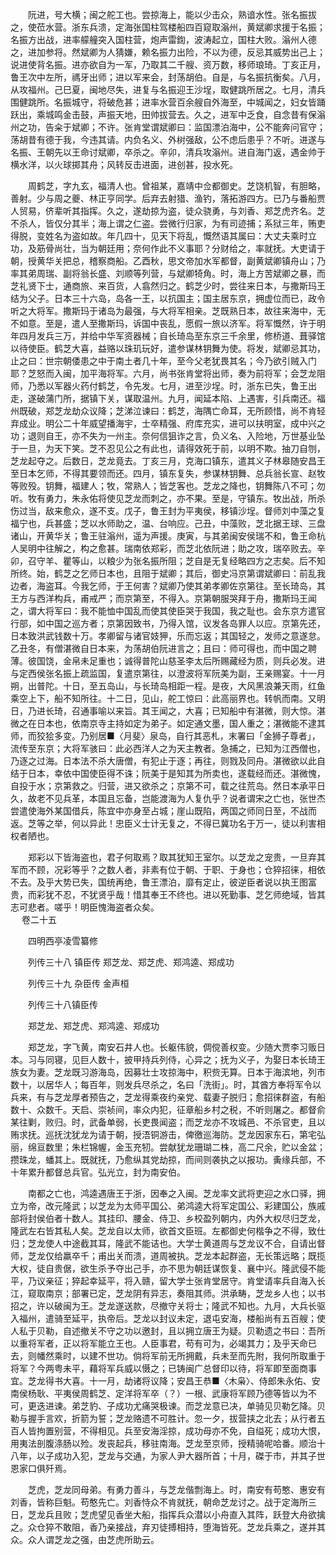 <!-- { "loadSidebar": true } -->
　　阮进，号大横；闽之舵工也。尝掠海上，能以少击众，熟谙水性。张名振拔之，使莅水营。浙东兵溃，定海张国柱驾楼船四百窥取滃州，黄斌卿求援于名振；名振方出战，进率艨艟突入国柱营，炮声雷鍧，波涛起立，国柱大败。滃州人德之，进加参将。然斌卿为人猜嫌，赖名振力出险，不以为德，反忌其威势出己上；说进使背名振。进亦欲自为一军，乃取其二千艘、资万数，移师琅琦。丁亥正月，鲁王次中左所，禡牙出师；进以军来会，封荡胡伯。自是，与名振抗衡矣。八月，从攻福州。己巳夏，闽地尽失，进复与名振迎王沙埕，取健跳所居之。七月，清兵围健跳所。名振城守，将破危甚；进率水营百余艘自外海至，中城闻之，妇女皆踊跃出，乘城鸣金击鼓，声振天地，田帅拔营去。久之，进军中乏食，自念昔有保滃州之功，告籴于斌卿；不许。张肯堂谓斌卿曰：监国漂泊海中，公不能奔问官守；荡胡昔有德于我，今违其请。内负名义、外树强敌，公不虑后患乎？不听。进遂与名振、王朝先以王命讨斌卿，卒杀之。辛卯，清兵攻滃州。进自海门返，遇金帅于横水洋，以火球掷其舟；风转反击进面，进创甚，投水死。

　　周鹤芝，字九玄，福清人也。曾祖某，嘉靖中佥都御史。芝饶机智，有胆略，善射。少与周之夔、林正亨同学。后弃去射猎、渔钓，落拓游四方。已乃与番船贾人贸易，侪辈听其指挥。久之，遂劫掠为盗，徒众骁勇，与刘香、郑芝虎齐名。芝不杀人，皆仅分其半；海上谓之仁盗。尝微行归家，为有司迹捕；系狱三年，贿吏得脱，变姓名为盗如故。年几四十，见天下将乱，慨然语其属曰：大丈夫乘时立功，及筋骨尚壮，当为朝廷用；奈何作此不义事耶？分财给之，率就抚。大吏请于朝，授黄华关把总，稽察商船。乙酉秋，思文帝加水军都督，副黄斌卿镇舟山；乃率其弟周瑞、副将翁长盛、刘顺等列营，与斌卿犄角。时，海上方苦斌卿之暴，而芝礼贤下士，通商旅、来百货，人翕然归之。鹤芝少时，尝往来日本，与撒斯玛王结为父子。日本三十六岛，岛各一王，以抗国主；国主居东京，拥虚位而已，政令听之大将军。撒斯玛于诸岛为最强，与大将军相亲。芝既熟日本，故往来海中，无不如意。至是，遣人至撒斯玛，诉国中丧乱，愿假一旅以济军。将军慨然，许于明年四月发兵三万，并给中华军资器械；自长琦岛至东京三千余里，修桥道、葺驿馆以待使臣。鹤芝大喜，益赂以珠玑玩好，遣参谋林钥舞为使。将发，斌卿忌其功，止之曰：世宗朝倭患之中于南土者几十年，至今父老犹畏其名；今乃欲引贼入门耶？芝怒而入闽，加平海将军。六月，尚书张肯堂将出师，奏为前将军；会芝龙阻师，乃悉以军器火药付鹤芝，令先发。七月，进至沙埕。时，浙东已失，鲁王出走，遂破蒲门所，据镇下关，谋取温州。九月，闻延本陷、上遇害，引兵南还。福州既破，郑芝龙劫众议降；芝涕泣谏曰：鹤芝，海隅亡命耳，无所顾惜，尚不肯轻弃成业。明公二十年威望播海宇，士卒精强、府库充实，进可以扶明室，成中兴之功；退则自王，亦不失为一州主。奈何信狙诈之言，负义名、入险地，万世基业坠于一旦，为天下笑。芝不忍见公之有此也，请得效死于前，以明不欺。抽刀自刎，芝龙起夺之。后数日，芝龙竟去。丁亥三月，克海口镇东，遣其义子林皋随安昌王至日本乞师，不得其要领而还。四月，镇东复失，参谋林钥舞、总兵翁长宣、赵牧等败殁。钥舞，福建人；牧，常熟人；皆芝客也。芝龙之降也，钥舞陈八不可；勿听。牧有勇力，朱永佑将使见芝龙而刺之，亦不果。至是，守镇东。牧出战，所杀伤过当，敌来愈众，遂不支。戊子，鲁王封为平夷侯，移镇沙埕。督师刘中藻之复福宁也，兵甚盛；芝以水师助之，温、台响应。己丑，中藻败，芝北据王球、三盘诸山，开黄华关；鲁王驻滃州，遥为声援。庚寅，与其弟闽安侯瑞不和，鲁王命杭人吴明中往解之，构之愈甚。瑞南依郑彩，而芝北依阮进；助之攻，瑞卒败去。辛卯，召守羊、瞿等山，以粮少为张名振所阻；芝自是无复经略四方之志矣。后不知所终。始，鹤芝之乞师日本也，且阻于斌卿；其后，御史冯京第谓斌卿曰：前乱我边者，海盗耳。今我乞师，于王何害？斌卿乃使其弟孝卿佐京第往。至长琦岛，其王方与西洋构兵，甫戒严；而京第至，不得入。京第朝服哭拜于舟，撒斯玛王闻之，谓大将军曰：我不能恤中国乱而使其使臣哭于我国，我之耻也。会东京方遣官行部，如中国之巡方者；京第因致书，乃得入馆，议发各岛罪人以应。京第先还，日本致洪武钱数十万。孝卿留与诸官妓狎，乐而忘返；其国轻之，发师之意遂怠。乙丑冬，有僧湛微自日本来，为荡胡伯阮进言之；且曰：师可得也，而中国之聘薄。彼国饶，金帛未足重也；诚得普陀山慈圣李太后所赐藏经为质，则兵必发。进与定西侯张名振上疏监国，复遣京第往，以澄波将军阮美为副，王亲赐宴。十一月朔，出普陀。十日，至五岛山，与长琦岛相距一程。是夜，大风黑浪兼天雨，红鱼乘空上下，船不知所往。十二日，见山，舵工惊曰：此高丽界也。转帆而南。又明日，乃进长琦，召通事喻以来旨。其王闻之，大喜；已知船中有湛微，则大惊。湛微之在日本也，依南京寺主持如定为弟子。如定通文墨，国人重之；湛微能不逮其师，而狡狯多变。乃别居■〈月斐〉泉岛，自行其恶札，末署曰「金狮子尊者」，流传至东京；大将军骇曰：此必西洋人之为天主教者。急捕之，已知为江西僧也，乃逐之过海。日本法不杀大唐僧，有犯止于逐；再往，则戮及同舟。湛微欲以此自结于日本，幸依中国使臣得不诛；阮美于是知其为所卖也，遂载经而还。湛微愧，自投于水；京第救之。归营，进又欲杀之；京第不可，载之往荒岛。然日本承平日久，故老不见兵革，本国且忘备，岂能渡海为人复仇乎？说者谓宋之亡也，张世杰尝遣使海外某国借兵，陈宜中亦身至占城；崖山既陷，两国之师同日至，不战而返。芝等之举，何以异此！忠臣义士计无复之，不得已冀功名于万一，徒以利害相权者陋也。

　　郑彩以下皆海盗也，君子何取焉？取其犹知王室尔。以芝龙之宠贵，一旦弃其军而不顾，况彩等乎？之数人者，非素有位于朝、于职、于身也；仓猝招徕，相依不去。及乎大势已失，国统再绝，鲁王漂泊，靡有定止，彼逆臣者说以执王图富贵，而彩犹不忍，不犹贤乎哉！惜其奉王不终也。进以死勤事、芝乞师绝域，皆其志可悲者。嗟乎！明臣愧海盗者众矣。  
　 
卷二十五

　　四明西亭凌雪纂修

　　列传三十八 镇臣传 郑芝龙、郑芝虎、郑鸿逵、郑成功

　　列传三十九 杂臣传 金声桓

　　列传三十八镇臣传

　　郑芝龙、郑芝虎、郑鸿逵、郑成功

　　郑芝龙，字飞黄，南安石井人也。长躯伟貌，倜傥善权变。少随大贾李习贩日本。习与同寝，见巨人数十，披甲持兵列侍，心异之；抚为义子，为娶日本长琦王族女为妻。芝龙既习游海岛，因募壮士攻掠海中，积赀无算。日本于海滨地，列市数十，以居华人；每百年，则发兵尽杀之，名曰「洗街」。时，其酋方奉将军令以兵来，有与芝龙厚者预告之，芝龙得乘夜约亲党、载妻子脱归；愈招徕群盗，有船数十、众数千。天启、崇祯间，率众内犯，征章船乡村之税，不听则屠之。都督俞某往剿，败归。时，武备单弱，长吏畏闻盗；而芝龙亦不攻城邑、不杀官吏，且以贿求抚。巡抚沈犹龙为请于朝，授浯铜游击，俾徼巡海防。芝龙因家东石，第宅弘丽，绵亘数里；朱栏锦幄，金玉充牣。尝献犹龙珊瑚二株，高二尺余，贮以金盆；攒珠龙，蟠其上。既就抚，乃愈纵其党劫掠，而间则袭执之以报功。夤缘兵部，不十年累升都督总兵官。弘光立，封为南安伯。

　　南都之亡也，鸿逵遇唐王于浙，因奉之入闽。芝龙率文武将吏迎之水口驿，拥立为帝，改元隆武；以芝龙为太师平国公、弟鸿逵大将军定国公、彩建国公，族戚部将封侯伯者十数人。其挂印、腰金、侍卫、乡校盈列朝内，内外大权尽归芝龙，隆武左右皆其私人矣。芝龙自以太师，欲首文臣班。左都御史何楷争之不得，致仕归；芝龙使人中途截其耳，隆武不能诘也。大学士黄道周与芝龙议不合，自请出督师，芝龙仅给羸卒千；甫出关而溃，道周被执。芝龙本起群盗，无长策远略；既揽大权，徒自贵倨，欲生杀予夺出己手，亦不思为朝廷谋恢复、襄中兴。隆武侵不能平，乃议亲征；猝起幸延平，将入赣，留大学士张肯堂居守。肯堂请率兵自海入长江，窥取南京；部署已定，芝龙阴有异志，奏阻其师。洪承畴，芝龙乡人也；以书招之，许以破闽为王。芝龙遂送款，尽撤守关将士；隆武不知也。九月，大兵长驱入福州，遣骑至延平，执帝后。芝龙以封议未定，退屯安海，楼船尚有五百艘；使人私于贝勒，自述撤关不守之功以邀封，且以拥立唐王为疑。贝勒遗之书曰：吾所以重将军者，正以将军能立王也。人臣事君，苟有可为，必竭其力；及乎天命已去，则幡然乘时，以建不世功。倘将军前无所拥戴，兵未至而先附，我何所取重于将军？今两粤未平，藉将军兵威以慑之；已铸闽广总督印以待，将军即至面商事宜。芝龙得书大喜。十一月，劫诸将议降；安昌王恭■〈木枭〉、侍郎朱永佑、安南侯杨耿、平夷侯周鹤芝、定洋将军卒（？）一根、武康将军顾乃德等皆以为不可，更迭进谏。弟芝豹、子成功尤痛哭极谏。而芝龙意已决，单骑见贝勒乞降。贝勒与握手言欢，折箭为誓；芝龙赂遗不可胜计。忽一夕，拔营挟之北去；从行者五百人皆拘置别营，不得相见。兵至安海淫掠，成功母亦不免，自缢死；成功大恨，用夷法剖腹涤肠以殓。发丧起兵，移驻南海。芝龙至京师，授精骑呢哈番。顺治十八年，以子成功入犯，芝龙与交通，为家人尹大器所首；十月，磔于市，并其子世恩家口俱歼焉。

　　芝虎，芝龙同母弟。有勇力善斗，与芝龙偕剽海上。时，南安有苟憨、惠安有刘香，皆称巨魁。苟憨先亡。刘香恃众不肯就抚，朝命芝龙讨之。战于定海所三日，芝龙兵且败；芝虎望见香坐大船，指挥兵众潜以小舟直入其阵，跃登大舟欲擒之。众仓猝不敢阻，香乃亲接战，弃刃徒搏相持，堕海皆死。芝龙兵乘之，遂并其众。众人谓芝龙之强，由芝虎所助云。

